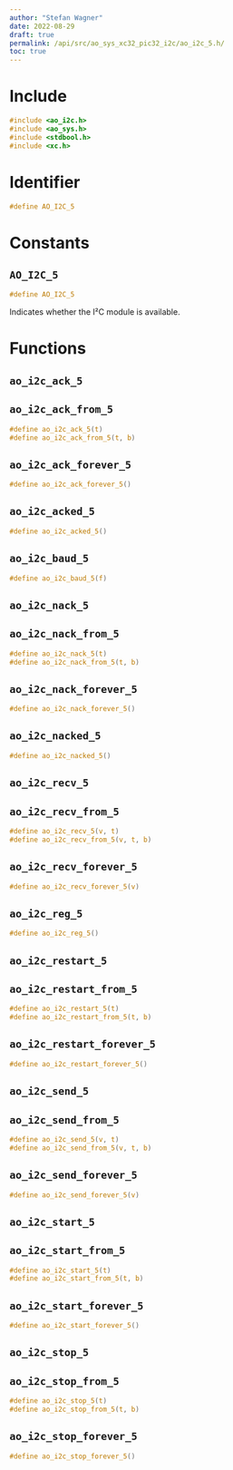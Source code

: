 ```yaml
---
author: "Stefan Wagner"
date: 2022-08-29
draft: true
permalink: /api/src/ao_sys_xc32_pic32_i2c/ao_i2c_5.h/
toc: true
---
```


# Include

```c
#include <ao_i2c.h>
#include <ao_sys.h>
#include <stdbool.h>
#include <xc.h>
```

# Identifier

```c
#define AO_I2C_5
```

# Constants

## `AO_I2C_5`

```c
#define AO_I2C_5
```

Indicates whether the I²C module is available.

# Functions

## `ao_i2c_ack_5`
## `ao_i2c_ack_from_5`

```c
#define ao_i2c_ack_5(t)
#define ao_i2c_ack_from_5(t, b)
```

## `ao_i2c_ack_forever_5`

```c
#define ao_i2c_ack_forever_5()
```

## `ao_i2c_acked_5`

```c
#define ao_i2c_acked_5()
```

## `ao_i2c_baud_5`

```c
#define ao_i2c_baud_5(f)
```

## `ao_i2c_nack_5`
## `ao_i2c_nack_from_5`

```c
#define ao_i2c_nack_5(t)
#define ao_i2c_nack_from_5(t, b)
```

## `ao_i2c_nack_forever_5`

```c
#define ao_i2c_nack_forever_5()
```

## `ao_i2c_nacked_5`

```c
#define ao_i2c_nacked_5()
```

## `ao_i2c_recv_5`
## `ao_i2c_recv_from_5`

```c
#define ao_i2c_recv_5(v, t)
#define ao_i2c_recv_from_5(v, t, b)
```

## `ao_i2c_recv_forever_5`

```c
#define ao_i2c_recv_forever_5(v)
```

## `ao_i2c_reg_5`

```c
#define ao_i2c_reg_5()
```

## `ao_i2c_restart_5`
## `ao_i2c_restart_from_5`

```c
#define ao_i2c_restart_5(t)
#define ao_i2c_restart_from_5(t, b)
```

## `ao_i2c_restart_forever_5`

```c
#define ao_i2c_restart_forever_5()
```

## `ao_i2c_send_5`
## `ao_i2c_send_from_5`

```c
#define ao_i2c_send_5(v, t)
#define ao_i2c_send_from_5(v, t, b)
```

## `ao_i2c_send_forever_5`

```c
#define ao_i2c_send_forever_5(v)
```

## `ao_i2c_start_5`
## `ao_i2c_start_from_5`

```c
#define ao_i2c_start_5(t)
#define ao_i2c_start_from_5(t, b)
```

## `ao_i2c_start_forever_5`

```c
#define ao_i2c_start_forever_5()
```

## `ao_i2c_stop_5`
## `ao_i2c_stop_from_5`

```c
#define ao_i2c_stop_5(t)
#define ao_i2c_stop_from_5(t, b)
```

## `ao_i2c_stop_forever_5`

```c
#define ao_i2c_stop_forever_5()
```
